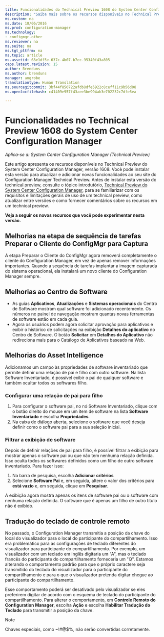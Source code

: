 ```yaml
---
title: Funcionalidades do Technical Preview 1608 do System Center Configuration Manager | Microsoft Docs
description: "Saiba mais sobre os recursos disponíveis no Technical Preview do System Center Configuration Manager, versão 1608."
ms.custom: na
ms.date: 10/06/2016
ms.prod: configuration-manager
ms.technology:
- configmgr-other
ms.reviewer: na
ms.suite: na
ms.tgt_pltfrm: na
ms.topic: article
ms.assetid: 63e1df5e-637c-4b07-b7ec-95340f43a805
caps.latest.revision: 15
author: Brenduns
ms.author: brenduns
manager: angrobe
translationtype: Human Translation
ms.sourcegitcommit: 3bf44f850722afdb8dfe5922c8ceff11c9b56d08
ms.openlocfilehash: c41409e957f43aee3be994ab3e702232c7dfe6ea

---
```

# <a name="capabilities-in-technical-preview-1608-for-system-center-configuration-manager"></a>Funcionalidades no Technical Preview 1608 do System Center Configuration Manager

*Aplica-se a: System Center Configuration Manager (Technical Preview)*

Este artigo apresenta os recursos disponíveis no Technical Preview do System Center Configuration Manager, versão 1608. Você pode instalar esta versão para atualizar e adicionar novas funcionalidades ao seu site do Configuration Manager Technical Preview.      Antes de instalar esta versão do technical preview, consulte o tópico introdutório, [Technical Preview do System Center Configuration Manager](../../core/get-started/technical-preview.md), para se familiarizar com os requisitos e limitações gerais de uso de um technical preview, como atualizar entre versões e como fornecer comentários sobre os recursos em um technical preview.    


**Veja a seguir os novos recursos que você pode experimentar nesta versão.**  




##  <a name="improvements-to-the-prepare-configmgr-client-for-capture-task-sequence-step"></a>Melhorias na etapa de sequência de tarefas Preparar o Cliente do ConfigMgr para Captura  
A etapa Preparar o Cliente do ConfigMgr agora removerá completamente o cliente do Configuration Manager, em vez de apenas remover informações importantes. Quando a sequência de tarefas implantar a imagem capturada do sistema operacional, ela instalará um novo cliente do Configuration Manager sempre.  


## <a name="improvements-to-software-center"></a>Melhorias ao Centro de Software
* As guias **Aplicativos**, **Atualizações** e **Sistemas operacionais** do Centro de Software mostram qual software foi adicionado recentemente. Os números no painel de navegação mostram quantas novas ferramentas de software estão em cada guia.
* Agora os usuários podem agora solicitar aprovação para aplicativos e exibir o histórico de solicitações na exibição **Detalhes do aplicativo** no Centro de Software. O botão **Solicitar** em **Detalhes do Aplicativo** não redireciona mais para o Catálogo de Aplicativos baseado na Web.

## <a name="improvements-to-asset-intelligence"></a>Melhorias do Asset Intelligence
Adicionamos um campo às propriedades de software inventariado que permite definir uma relação de pai e filho com outro software. Na lista Software Inventariado, é possível exibir o pai de qualquer software e também ocultar todos os softwares filho.

### <a name="configure-a-parent-to-child-relationship"></a>Configurar uma relação de pai para filho
  1. Para configurar o software pai, no nó Software Inventariado, clique com o botão direito do mouse em um item de software na lista **Software Inventariado** e escolha **Propriedades**.
  2. Na caixa de diálogo aberta, selecione o software que você deseja definir como o software pai para a sua seleção inicial.

### <a name="filter-the-software-display"></a>Filtrar a exibição de software
Depois de definir relações de pai para filho, é possível filtrar a exibição para mostrar apenas o software pai ou que não tem nenhuma relação definida. Isso oculta todos os softwares definidos como um filho de outro software inventariado. Para fazer isso:
   1.   Na barra de pesquisa, escolha **Adicionar critérios**
   2. Selecione **Software Pai** e, em seguida, altere o valor dos critérios para **está vazio** e, em seguida, clique em **Pesquisar**.

A exibição agora mostra apenas os itens de software pai ou o software com nenhuma relação definida. O software que é apenas um filho de outro título não é exibido.

## <a name="remote-control-keyboard-translation"></a>Tradução do teclado de controle remoto
No passado, o Configuration Manager transmitia a posição da chave do local do visualizador para o local do participante do compartilhamento. Isso era problemático para as configurações de teclado diferentes do visualizador para participante do compartilhamento. Por exemplo, um visualizador com um teclado em inglês digitaria um "A", mas o teclado francês do participante do compartilhamento forneceria um "Q". Estamos alterando o comportamento padrão para que o próprio caractere seja transmitido do teclado do visualizador para o participante do compartilhamento e para o que o visualizador pretenda digitar chegue ao participante do compartilhamento.

Esse comportamento poderá ser desativado pelo visualizador se eles preferirem digitar de acordo com o esquema de teclado do participante do compartilhamento. Para alterar o comportamento, em **Controle Remoto do Configuration Manager**, escolha **Ação** e escolha **Habilitar Tradução do Teclado** para transmitir a posição da chave.

> [!NOTE]
>
> Chaves especiais, como ~!#@$%, não serão convertidas corretamente.



<!--HONumber=Dec16_HO3-->


